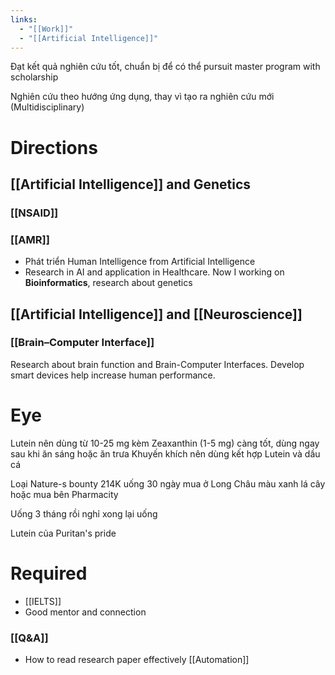 ```yaml
---
links:
  - "[[Work]]"
  - "[[Artificial Intelligence]]"
---
```

Đạt kết quả nghiên cứu tốt, chuẩn bị để có thể pursuit master program  with scholarship

Nghiên cứu theo hướng ứng dụng, thay vì tạo ra nghiên cứu mới (Multidisciplinary)

# Directions

## [[Artificial Intelligence]] and Genetics

### [[NSAID]]

### [[AMR]]

- Phát triển Human Intelligence from Artificial Intelligence
- Research in AI and application in Healthcare. Now I working on **Bioinformatics**, research about genetics

## [[Artificial Intelligence]] and [[Neuroscience]]

### [[Brain–Computer Interface]]

Research about brain function and Brain-Computer Interfaces. Develop smart devices help increase human performance.

# Eye

Lutein nên dùng từ 10-25 mg kèm Zeaxanthin (1-5 mg) càng tốt, dùng ngay sau khi ăn sáng hoặc ăn trưa
Khuyến khích nên dùng kết hợp Lutein và dầu cá

Loại Nature-s bounty 214K uống 30 ngày mua ở Long Châu màu xanh lá cây hoặc mua bên Pharmacity

Uống 3 tháng rồi nghỉ xong lại uống

Lutein của Puritan's pride
# Required

- [[IELTS]]
- Good mentor and connection

### [[Q&A]]

- How to read research paper effectively [[Automation]]